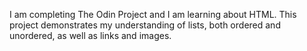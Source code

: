 I am completing The Odin Project and I am learning about HTML.
This project demonstrates my understanding of lists, both ordered and
unordered, as well as links and images.
